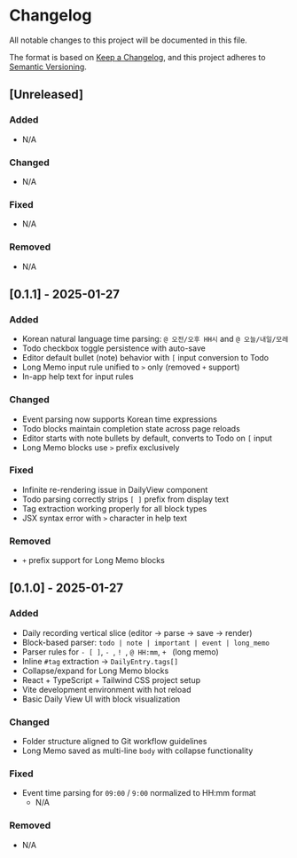 # Changelog

All notable changes to this project will be documented in this file.

The format is based on [Keep a Changelog](https://keepachangelog.com/en/1.0.0/),
and this project adheres to [Semantic Versioning](https://semver.org/spec/v2.0.0.html).

## [Unreleased]

### Added
- N/A

### Changed
- N/A

### Fixed
- N/A

### Removed
- N/A

## [0.1.1] - 2025-01-27

### Added
- Korean natural language time parsing: `@ 오전/오후 HH시` and `@ 오늘/내일/모레`
- Todo checkbox toggle persistence with auto-save
- Editor default bullet (note) behavior with `[` input conversion to Todo
- Long Memo input rule unified to `>` only (removed `+` support)
- In-app help text for input rules

### Changed
- Event parsing now supports Korean time expressions
- Todo blocks maintain completion state across page reloads
- Editor starts with note bullets by default, converts to Todo on `[` input
- Long Memo blocks use `>` prefix exclusively

### Fixed
- Infinite re-rendering issue in DailyView component
- Todo parsing correctly strips `[ ]` prefix from display text
- Tag extraction working properly for all block types
- JSX syntax error with `>` character in help text

### Removed
- `+` prefix support for Long Memo blocks

## [0.1.0] - 2025-01-27

### Added
- Daily recording vertical slice (editor → parse → save → render)
- Block-based parser: `todo | note | important | event | long_memo`
- Parser rules for `- [ ]`, `- `, `! `, `@ HH:mm`, `+ ` (long memo)
- Inline `#tag` extraction → `DailyEntry.tags[]`
- Collapse/expand for Long Memo blocks
- React + TypeScript + Tailwind CSS project setup
- Vite development environment with hot reload
- Basic Daily View UI with block visualization

### Changed
- Folder structure aligned to Git workflow guidelines
- Long Memo saved as multi-line `body` with collapse functionality

### Fixed
- Event time parsing for `09:00` / `9:00` normalized to HH:mm format
    - N/A

### Removed
- N/A
